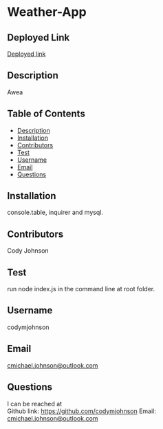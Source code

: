 # Weather-App

## Deployed Link

[Deployed link]()

## Description

Awea

## Table of Contents

* [Description](#description)
* [Installation](#installation)
* [Contributors](#contributors)
* [Test](#test)
* [Username](#username)
* [Email](#email)
* [Questions](#questions)
    
## Installation

console.table, inquirer and mysql.

## Contributors

Cody Johnson

## Test

run node index.js in the command line at root folder.

## Username

codymjohnson

## Email

cmichael.johnson@outlook.com

## Questions

I can be reached at
<br>
Github link: https://github.com/codymjohnson 	 Email: cmichael.johnson@outlook.com